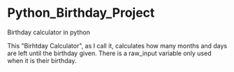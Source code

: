 # Python_Birthday_Project
Birthday calculator in python

This "Birhtday Calculator", as I call it, calculates how many months and days are left until the birthday given. There is a raw_input variable only used when it is their birthday.

